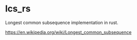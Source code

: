 # lcs_rs


Longest common subsequence implementation in rust.

https://en.wikipedia.org/wiki/Longest_common_subsequence